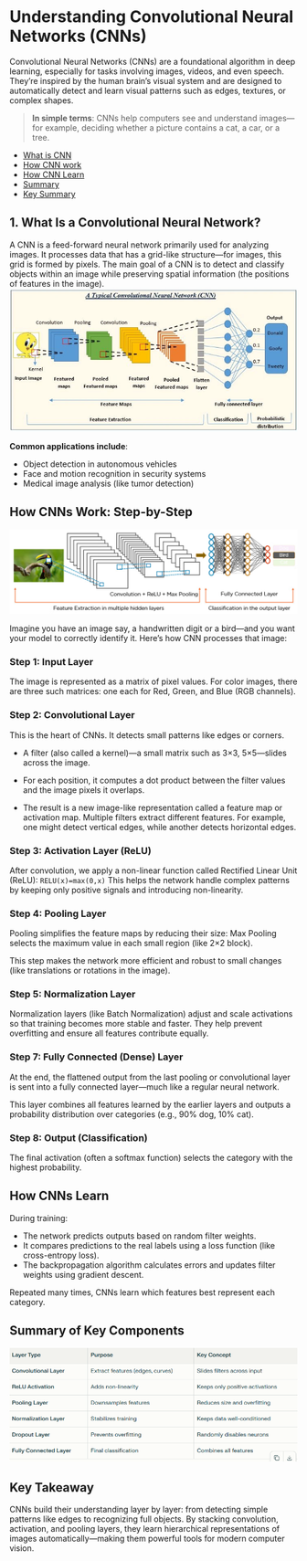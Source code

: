 # Understanding Convolutional Neural Networks (CNNs)
Convolutional Neural Networks (CNNs) are a foundational algorithm in deep learning, especially for tasks involving images, videos, and even speech. They’re inspired by the human brain’s visual system and are designed to automatically detect and learn visual patterns such as edges, textures, or complex shapes.

> **In simple terms**: CNNs help computers see and understand images—for example, deciding whether a picture contains a cat, a car, or a tree.

* [What is CNN](#1-what-is-a-convolutional-neural-network)
* [How CNN work](#how-cnns-work-step-by-step)
* [How CNN Learn](#how-cnns-learn)
* [Summary](#summary-of-key-components)
* [Key Summary](#key-takeaway)
  

## 1. What Is a Convolutional Neural Network?
A CNN is a feed-forward neural network primarily used for analyzing images. It processes data that has a grid-like structure—for images, this grid is formed by pixels. The main goal of a CNN is to detect and classify objects within an image while preserving spatial information (the positions of features in the image).
![alt text](./Images/image.png)

**Common applications include**:
* Object detection in autonomous vehicles
* Face and motion recognition in security systems
* Medical image analysis (like tumor detection)

## How CNNs Work: Step-by-Step
![alt text](./Images/image-1.png)

Imagine you have an image say, a handwritten digit or a bird—and you want your model to correctly identify it. Here’s how CNN processes that image:

### Step 1: Input Layer
The image is represented as a matrix of pixel values. For color images, there are three such matrices: one each for Red, Green, and Blue (RGB channels).

### Step 2: Convolutional Layer
This is the heart of CNNs. It detects small patterns like edges or corners.

* A filter (also called a kernel)—a small matrix such as 3×3, 5×5—slides across the image.

* For each position, it computes a dot product between the filter values and the image pixels it overlaps.

* The result is a new image-like representation called a feature map or activation map.
Multiple filters extract different features. For example, one might detect vertical edges, while another detects horizontal edges.

### Step 3: Activation Layer (ReLU)
After convolution, we apply a non-linear function called Rectified Linear Unit (ReLU):
`RELU(x)=max(0,x)`
This helps the network handle complex patterns by keeping only positive signals and introducing non-linearity.

### Step 4: Pooling Layer
Pooling simplifies the feature maps by reducing their size:
Max Pooling selects the maximum value in each small region (like 
2×2 block).

This step makes the network more efficient and robust to small changes (like translations or rotations in the image).

### Step 5: Normalization Layer
Normalization layers (like Batch Normalization) adjust and scale activations so that training becomes more stable and faster. They help prevent overfitting and ensure all features contribute equally.

### Step 7: Fully Connected (Dense) Layer
At the end, the flattened output from the last pooling or convolutional layer is sent into a fully connected layer—much like a regular neural network.

This layer combines all features learned by the earlier layers and outputs a probability distribution over categories (e.g., 90% dog, 10% cat).

### Step 8: Output (Classification)
The final activation (often a softmax function) selects the category with the highest probability.


## How CNNs Learn
During training:
* The network predicts outputs based on random filter weights.
* It compares predictions to the real labels using a loss function (like cross-entropy loss).
* The backpropagation algorithm calculates errors and updates filter weights using gradient descent.

Repeated many times, CNNs learn which features best represent each category.

## Summary of Key Components
![alt text](./Images/image-2.png)

## Key Takeaway
CNNs build their understanding layer by layer: from detecting simple patterns like edges to recognizing full objects. By stacking convolution, activation, and pooling layers, they learn hierarchical representations of images automatically—making them powerful tools for modern computer vision.
